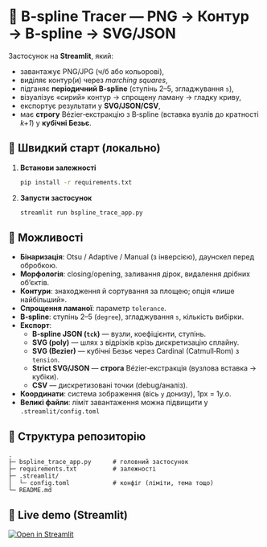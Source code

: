 
# 🧭 B‑spline Tracer — PNG → Контур → B‑spline → SVG/JSON

Застосунок на **Streamlit**, який:
- завантажує PNG/JPG (ч/б або кольорові),
- виділяє контур(и) через *marching squares*,
- підганяє **періодичний B‑spline** (ступінь 2–5, згладжування `s`),
- візуалізує «сирий» контур → спрощену ламану → гладку криву,
- експортує результати у **SVG/JSON/CSV**,
- має **строгу** Bézier‑екстракцію з B‑spline (вставка вузлів до кратності *k+1*) у **кубічні Безьє**.

## 🚀 Швидкий старт (локально)

1. **Встанови залежності**
   ```bash
   pip install -r requirements.txt
   ```

2. **Запусти застосунок**
   ```bash
   streamlit run bspline_trace_app.py
   ```

## 🧩 Можливості

- **Бінаризація**: Otsu / Adaptive / Manual (з інверсією), даунскел перед обробкою.
- **Морфологія**: closing/opening, заливання дірок, видалення дрібних об’єктів.
- **Контури**: знаходження й сортування за площею; опція «лише найбільший».
- **Спрощення ламаної**: параметр `tolerance`.
- **B‑spline**: ступінь 2–5 (`degree`), згладжування `s`, кількість вибірки.
- **Експорт**:
  - **B‑spline JSON (`tck`)** — вузли, коефіцієнти, ступінь.
  - **SVG (poly)** — шлях з відрізків крізь дискретизацію сплайну.
  - **SVG (Bezier)** — кубічні Безьє через Cardinal (Catmull‑Rom) з `tension`.
  - **Strict SVG/JSON** — **строга** Bézier‑екстракція (вузлова вставка → кубіки).
  - **CSV** — дискретизовані точки (debug/аналіз).
- **Координати**: система зображення (вісь `y` донизу), 1px = 1у.о.
- **Великі файли**: ліміт завантаження можна підвищити у `.streamlit/config.toml` 

## 📁 Структура репозиторію

```
.
├─ bspline_trace_app.py      # головний застосунок
├─ requirements.txt          # залежності
├─ .streamlit/
│  └─ config.toml            # конфіг (ліміти, тема тощо)
└─ README.md
```

## 🚀 Live demo (Streamlit)

[![Open in Streamlit](https://static.streamlit.io/badges/streamlit_badge_black_white.svg)](https://b-spline-tracegit-hrj9sjs5am7jvgxzcpvmjm.streamlit.app/)
